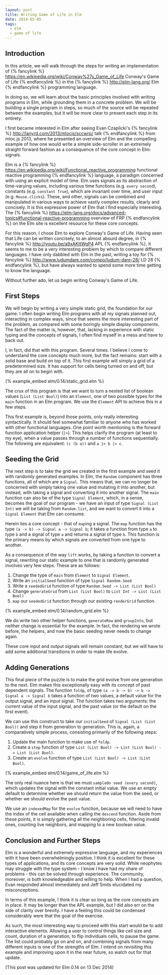 ```yaml
---
layout: post
title: Writing Game of Life in Elm
date: 2014-05-05
tags:
  - elm
  - game of life
---
```


## Introduction

In this article, we will walk through the steps for writing an implementation
of
{% fancylink %}
https://en.wikipedia.org/wiki/Conway%27s_Game_of_Life
Conway's Game of Life
{% endfancylink %}
in the
{% fancylink %}
http://elm-lang.org/
Elm
{% endfancylink %}
 programming language.

In doing so, we will learn about the basic principles involved with writing
programs in Elm, while grounding them in a concrete problem. We will be
building a single program in steps, so much of the source will be repeated
between the examples, but it will be more clear to present each step in its
entirety.

I first became interested in Elm after seeing Evan Czaplicki's
{% fancylink %}
http://lanyrd.com/2013/mlocjs/sccwrp/
talk
{% endfancylink %}
from mloc.js 2013, where he presented an overview of Elm and the compelling example
of how one would write a simple side-scroller in an extremely straight forward
fashion as a consequence of the core concept in Elm: signals.

<!--more-->

Elm is a
{% fancylink %}
https://en.wikipedia.org/wiki/Functional_reactive_programming
functional reactive programming
{% endfancylink %}
language, a paradigm concerned with using an explicit model of time. Elm uses
signals as its abstraction of time-varying values, including various time
functions (e.g. `every second`), constants (e.g. `constant True`), which are
invariant over time, and user input (e.g. `Mouse.clicks`). These, and other,
signals can be combined and manipulated in various ways to achieve vastly
complex results, clearly and concisely. It is this expressive power of Elm
that I find especially interesting. The
{% fancylink %}
https://elm-lang.org/docs/advanced-topics#functional-reactive-programming
overview of FRP
{% endfancylink %}
on the Elm site is excellent resource for these core concepts.

For this reason, I chose Elm to explore Conway's Game of Life. Having seen that
Life can be written concisely, to an almost absurd degree, in
{% fancylink %}
http://youtu.be/a9xAKttWgP4
APL
{% endfancylink %},
it seems to me to be a very interesting problem by which to compare different
languages. I have only dabbled with Elm in the past, writing a toy for
{% fancylink %}
http://www.ludumdare.com/compo/ludum-dare-28/
LD 28
{% endfancylink %},
but have always wanted to spend some more time getting to know the language.

Without further ado, let us begin writing Conway's Game of Life.

## First Steps

We will begin by writing a very simple static grid, the foundation for our game.
I often begin writing Elm programs with all my signals planned out, interacting
in complex ways, since that seems the more interesting part of the problem, as
compared with some boringly simple display components. The fact of the matter
is, however, that, lacking in experience with static typing and the concepts of
signals, I often find myself in a mess and have to back out.

I, in fact, did that with this program. Several times. I believe I come to
understand the core concepts much more, but the fact remains: start with a
solid base and build on top of it. This first example will simply a grid of a
predetermined size. It has support for cells being turned on and off, but they
are all on to begin with.

{% example_embed elm/0.14/static_grid.elm %}

The crux of this program is that we want to turn a nested list of boolean
values (`List (List Bool)`) into an `Element`, one of two possible types for
the `main` function in an Elm program. We use the `Element` API to achieve this
in a few steps.

This first example is, beyond those points, only really interesting
syntactically. It should feel somewhat familiar to anyone who has worked with
other functional languages. One point worth mentioning is the forward function
application helper (`|>`). This helps clarify the program (at least to my eye),
when a value passes through a number of functions sequentially. The following
are equivalent: `(c (b a))` and `a |> b |> c`.

## Seeding the Grid

The next step is to take the grid we created in the first example and seed it
with randomly generated examples. In Elm, the `Random` component has three
functions, all of which are a `Signal`. This means that, we can no longer be
concerned with simply taking one value and mutating it into another, but
instead, with taking a signal and converting it into another signal. The `main`
function can also be of the type `Signal Element`, which, in a sense, becomes
the goal of our program - we have an input of type `Signal (List Int)` we
will be taking from `Random.list`, and we want to convert it into a
`Signal Element` that Elm can consume.

Herein lies a core concept - that of `map`ing a signal. The `map` function
has the type `(a -> b) -> Signal a -> Signal b`; it takes a function from type
`a` to type `b` and a signal of type `a` and returns a signal of type `b`. This
function is the primary means by which signals are converted from one type to
another.

As a consequence of the way `lift` works, by taking a function to convert a
signal, rewriting our static example to one that is randomly generated involves
very few steps. These are as follows:

1. Change the type of `main` from `Element` to `Signal Element`.
2. Write an `initialSeed` function of type `Signal Random.Seed`
3. Write a `seededGrid` function of type `Random.Seed -> List (List Bool)`
4. Change `generateGrid` from `List (List Bool)` to `List Int -> List (List Bool)`
5. `map` our `seededGrid` function through our existing `renderGrid` function.

{% example_embed elm/0.14/random_grid.elm %}

We do write two other helper functions, `generateRow` and `groupInto`, but
neither change is essential for the example. In fact, the rendering we wrote
before, the helpers, and now the basic seeding never needs to change again.

These core input and output signals will remain constant, but we will have to
add some additional transitions in order to make life evolve.

## Adding Generations

This final piece of the puzzle is to make the grid evolve from one generation
to the next. Elm makes this exceptionally easy with its concept of past
dependent signals. The function `foldp`, of type
`(a -> b -> b) -> b -> Signal a -> Signal b` takes a function of two values,
a default value for the output signal, and an input signal. The function takes
two arguments: the current value of the input signal, and the past value (or
the default on the first event).

We can use this construct to take our `initialSeed` of `Signal (List (List Bool))`
and step it from generation to generation. This is, again, a comparatively simple
process, consisting primarily of the following steps:

1. Update the main function to make use of `foldp`.
2. Create a `step` function of type `List (List Bool) -> List (List Bool) -> List (List Bool)`.
3. Create an `evolve` function of type `List (List Bool) -> List (List Bool)`.

{% example_embed elm/0.14/game_of_life.elm %}

The only real nuance here is that we must `sampleOn seed (every second)`, which
updates the signal with the constant initial value. We use an empty default to
determine whether we should return the value from the seed, or whether we should
evolve the past value.

We use an `indexedMap` for the `evolve` function, because we will need to
have the index of the cell available when calling the `descend` function. Aside
from these points, it is simply gathering all the neighboring cells, filtering
invalid ones, counting live neighbors, and mapping to a new boolean value.

## Conclusion and Further Steps

Elm is a wonderful and extremely expressive language, and my experiences with it
have been overwhelmingly positive. I think it is excellent for these types of
applications, and its core concepts are very solid. While neophytes may
struggle with the type system - I know I have had my share of problems - this
can be solved through experience. The community, moreover, is both
knowledgeable and willing to help. When I had a question, Evan responded almost
immediately and Jeff Smits elucidated my misconceptions.

In terms of this example, I think it is clear so long as the core concepts are
in place. It may be longer than the APL example, but I did also err on the side
of clarity over brevity. I have a feeling this could be condensed considerably
were that the goal of the exercise.

As such, the most interesting way to proceed with this start would be to add
interactive elements. Allowing a user to control things like cell size and
count, duration of a generation, to flip individuals cells, to pause the game.
The list could probably go on and on, and combining signals from many different
inputs is one of the strengths of Elm. I intend on revisiting this example and
improving upon it in the near future, so watch out for that update.

(This post was updated for Elm 0.14 on 13 Dec 2014)
